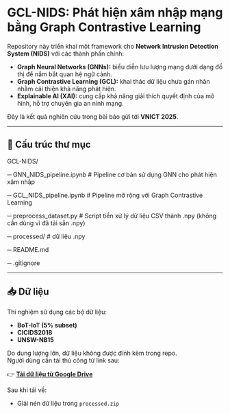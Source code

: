 # GCL-NIDS: Phát hiện xâm nhập mạng bằng Graph Contrastive Learning

Repository này triển khai một framework cho **Network Intrusion Detection System (NIDS)** với các thành phần chính:
- **Graph Neural Networks (GNNs):** biểu diễn lưu lượng mạng dưới dạng đồ thị để nắm bắt quan hệ ngữ cảnh.  
- **Graph Contrastive Learning (GCL):** khai thác dữ liệu chưa gán nhãn nhằm cải thiện khả năng phát hiện.  
- **Explainable AI (XAI):** cung cấp khả năng giải thích quyết định của mô hình, hỗ trợ chuyên gia an ninh mạng.  

Đây là kết quả nghiên cứu trong bài báo gửi tới **VNICT 2025**.  

---

## 📂 Cấu trúc thư mục
GCL-NIDS/

─ GNN_NIDS_pipeline.ipynb # Pipeline cơ bản sử dụng GNN cho phát hiện xâm nhập

─ GCL_NIDS_pipeline.ipynb # Pipeline mở rộng với Graph Contrastive Learning

─ preprocess_dataset.py # Script tiền xử lý dữ liệu CSV thành .npy (không cần dùng vì đã tải sẵn .npy)

─ processed/ # dữ liệu .npy

─ README.md

─ .gitignore

---

## 📥 Dữ liệu

Thí nghiệm sử dụng các bộ dữ liệu:  
- **BoT-IoT (5% subset)**  
- **CICIDS2018**
- **UNSW-NB15**  

Do dung lượng lớn, dữ liệu không được đính kèm trong repo.  
Người dùng cần tải thủ công từ link sau:  

👉 **[Tải dữ liệu từ Google Drive](https://drive.google.com/file/d/1JbczFchDfqDEgEWxpI2OFSuBPh9k-fgP/view?usp=sharing)**  

Sau khi tải về:
- Giải nén dữ liệu trong `processed.zip`  